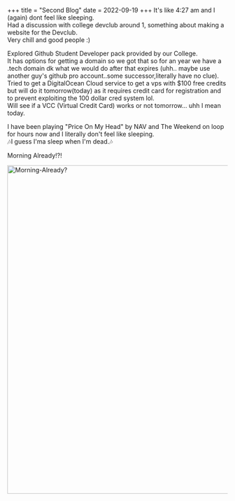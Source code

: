 +++
title = "Second Blog"
date = 2022-09-19
+++
It's like 4:27 am and I (again) dont feel like sleeping.   
Had a discussion with college devclub around 1, something about making a website for the Devclub.   
Very chill and good people :)   


Explored Github Student Developer pack provided by our College.   
It has options for getting a domain so we got that so for an year we have a .tech domain dk what we would do after that expires (uhh.. maybe use another guy's github pro account..some successor,literally have no clue).   
Tried to get a DigitalOcean Cloud service to get a vps with $100 free credits but will do it tomorrow(today) as it requires credit card for registration and to prevent exploiting the 100 dollar cred system lol.   
Will see if a VCC (Virtual Credit Card) works or not tomorrow... uhh I mean today.


I have been playing "Price On My Head" by NAV and The Weekend on loop for hours now and I literally don't feel like sleeping.  
🎶I guess I'ma sleep when I'm dead.🎶

Morning Already!?!

<img src="/img/02-morning-already.jpg" alt="Morning-Already?" width="750"/>

<!-- ![Morning-Already?](/img/02-morning-already.jpg =100x20) -->
